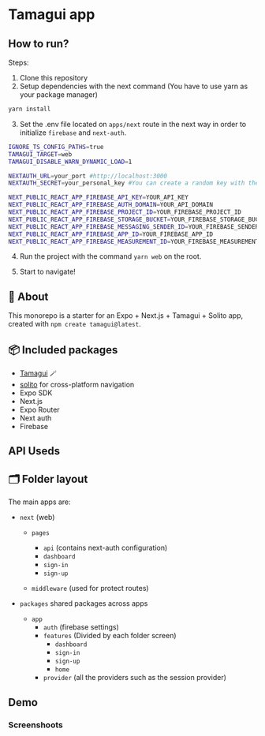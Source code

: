 # Tamagui app


## How to run?

Steps:

1. Clone this repository
2. Setup dependencies with the next command (You have to use yarn as your package manager)

```sh
yarn install 
```

3. Set the .env file located on ```apps/next``` route in the next way in order to initialize ```firebase``` and ```next-auth```.

```sh
IGNORE_TS_CONFIG_PATHS=true
TAMAGUI_TARGET=web
TAMAGUI_DISABLE_WARN_DYNAMIC_LOAD=1

NEXTAUTH_URL=your_port #http://localhost:3000
NEXTAUTH_SECRET=your_personal_key #You can create a random key with the commmand openssl rand -base64 32 or use any random string.

NEXT_PUBLIC_REACT_APP_FIREBASE_API_KEY=YOUR_API_KEY
NEXT_PUBLIC_REACT_APP_FIREBASE_AUTH_DOMAIN=YOUR_API_DOMAIN
NEXT_PUBLIC_REACT_APP_FIREBASE_PROJECT_ID=YOUR_FIREBASE_PROJECT_ID
NEXT_PUBLIC_REACT_APP_FIREBASE_STORAGE_BUCKET=YOUR_FIREBASE_STORAGE_BUCKET
NEXT_PUBLIC_REACT_APP_FIREBASE_MESSAGING_SENDER_ID=YOUR_FIREBASE_SENDER_ID
NEXT_PUBLIC_REACT_APP_FIREBASE_APP_ID=YOUR_FIREBASE_APP_ID
NEXT_PUBLIC_REACT_APP_FIREBASE_MEASUREMENT_ID=YOUR_FIREBASE_MEASUREMENT_ID
```

4. Run the project with the command ```yarn web``` on the root.

5. Start to navigate!

## 🔦 About

This monorepo is a starter for an Expo + Next.js + Tamagui + Solito app, created with ```npm create tamagui@latest```.

## 📦 Included packages

- [Tamagui](https://tamagui.dev) 🪄
- [solito](https://solito.dev) for cross-platform navigation
- Expo SDK
- Next.js
- Expo Router
- Next auth
- Firebase

## API Useds


## 🗂 Folder layout

The main apps are:

- `next` (web)
  - `pages`
      - `api` (contains next-auth configuration)
      - `dashboard`
      - `sign-in`
      - `sign-up`

  - `middleware` (used for protect routes)

- `packages` shared packages across apps
  - `app` 
    - `auth` (firebase settings)
    - `features` (Divided by each folder screen)
        - `dashboard`
        - `sign-in`
        - `sign-up`
        - `home`
    - `provider` (all the providers such as the session provider)


## Demo



### Screenshoots